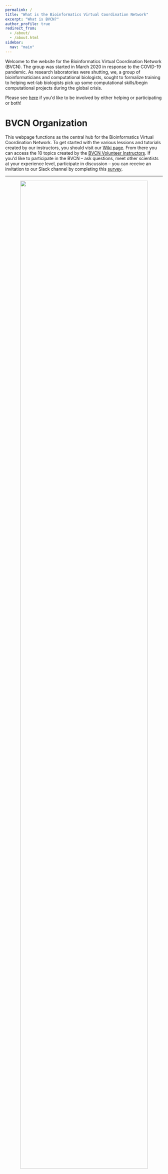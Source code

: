 ```yaml
---
permalink: /
title: "What is the Bioinformatics Virtual Coordination Network"
excerpt: "What is BVCN?"
author_profile: true
redirect_from: 
  - /about/
  - /about.html
sidebar:
  nav: "main"
---
```


Welcome to the website for the Bioinformatics Virtual Coordination Network (BVCN). The group was started in March 2020 in response to the COVID-19 pandemic. As research laboratories were shutting,  we, a group of bioinformaticians and computational biologists, sought to formalize training to helping wet-lab biologists pick up some computational skills/begin computational projects during the global crisis. 

Please see [here](https://biovcnet.github.io/_pages/get-involved/) if you'd like to be involved by either helping or participating or both!

# BVCN Organization

This webpage functions as the central hub for the Bioinformatics Virtual Coordination Network. To get started with the various lessions and tutorials created by our instructors, you should visit our [Wiki page](https://github.com/biovcnet/biovcnet.github.io/wiki). From there you can access the 10 topics created by the [BVCN Volunteer Instructors](https://biovcnet.github.io/people.html). If you'd like to participate in the BVCN – ask questions, meet other scientists at your experience level, participate in discussion – you can receive an invitation to our Slack channel by completing this [survey](https://forms.gle/bwe3pmAF2YppUT5d7).

---

<center>
<img src="Network-Organization-Overview-square.jpg" width="90%">
</center>
